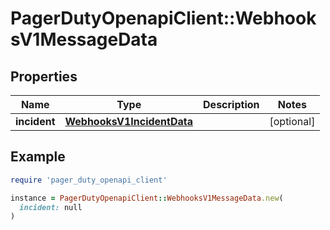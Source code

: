 # PagerDutyOpenapiClient::WebhooksV1MessageData

## Properties

| Name | Type | Description | Notes |
| ---- | ---- | ----------- | ----- |
| **incident** | [**WebhooksV1IncidentData**](WebhooksV1IncidentData.md) |  | [optional] |

## Example

```ruby
require 'pager_duty_openapi_client'

instance = PagerDutyOpenapiClient::WebhooksV1MessageData.new(
  incident: null
)
```

